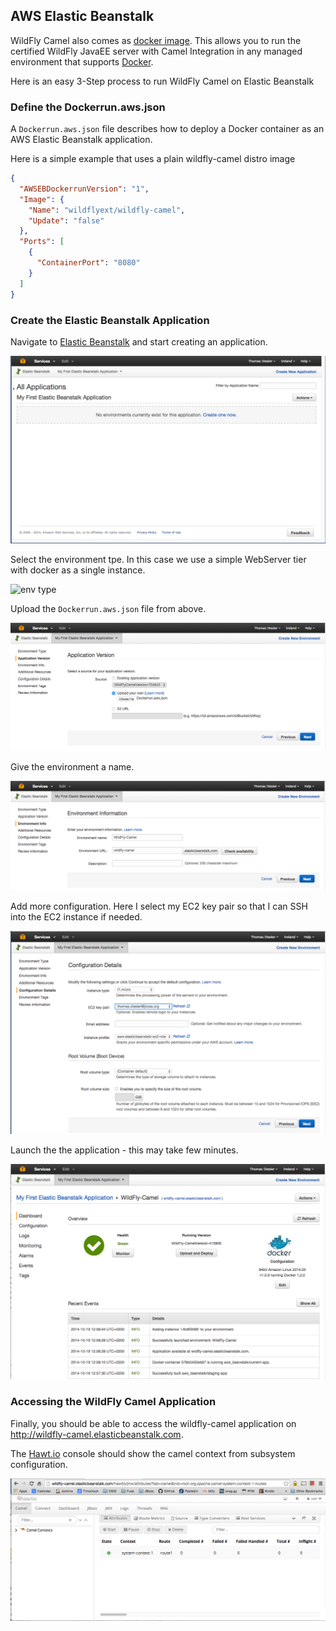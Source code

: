 ## AWS Elastic Beanstalk

WildFly Camel also comes as [docker image](https://registry.hub.docker.com/u/wildflyext/wildfly-camel/). This allows you to run the certified WildFly JavaEE server with Camel Integration in any managed environment that supports [Docker](https://www.docker.com/).

Here is an easy 3-Step process to run WildFly Camel on Elastic Beanstalk

### Define the Dockerrun.aws.json

A ```Dockerrun.aws.json``` file describes how to deploy a Docker container as an AWS Elastic Beanstalk application.

Here is a simple example that uses a plain wildfly-camel distro image

```json
{
  "AWSEBDockerrunVersion": "1",
  "Image": {
    "Name": "wildflyext/wildfly-camel",
    "Update": "false"
  },
  "Ports": [
    {
      "ContainerPort": "8080"
    }
  ]
}
```

### Create the Elastic Beanstalk Application

Navigate to [Elastic Beanstalk](https://eu-west-1.console.aws.amazon.com/elasticbeanstalk/home?region=eu-west-1) and start creating an application.

![create app][beanstalk-step-00]

Select the environment tpe. In this case we use a simple WebServer tier with docker as a single instance.

![env type][beanstalk-step-01]

Upload the ```Dockerrun.aws.json``` file from above.

![app version][beanstalk-step-02]

Give the environment a name.

![env name][beanstalk-step-03]

Add more configuration. Here I select my EC2 key pair so that I can SSH into the EC2 instance if needed.

![conf details][beanstalk-step-05]

Launch the the application - this may take few minutes.

![launch][beanstalk-step-final]

### Accessing the WildFly Camel Application

Finally, you should be able to access the wildfly-camel application on http://wildfly-camel.elasticbeanstalk.com.

The [Hawt.io](http://hawt.io/) console should show the camel context from subsystem configuration.

![hawtio][beanstalk-hawtio-camel]

[beanstalk-step-00]: images/beanstalk-step-00.png

[beanstalk-step-01]: https://images/beanstalk-step-01.png

[beanstalk-step-02]: images/beanstalk-step-02.png

[beanstalk-step-03]: images/beanstalk-step-03.png

[beanstalk-step-05]: images/beanstalk-step-05.png

[beanstalk-step-final]: images/beanstalk-step-final.png

[beanstalk-hawtio-camel]: images/beanstalk-hawtio-camel-01.png
